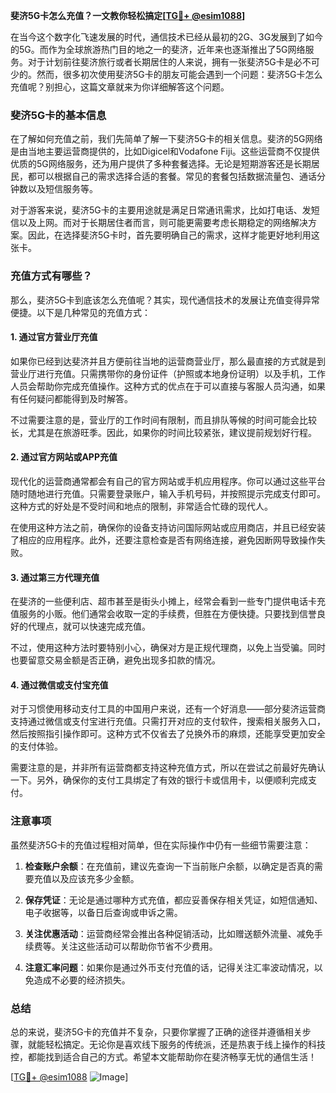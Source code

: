 **斐济5G卡怎么充值？一文教你轻松搞定[[TG💪+ @esim1088](https://t.me/s/esim1088)]**

在当今这个数字化飞速发展的时代，通信技术已经从最初的2G、3G发展到了如今的5G。而作为全球旅游热门目的地之一的斐济，近年来也逐渐推出了5G网络服务。对于计划前往斐济旅行或者长期居住的人来说，拥有一张斐济5G卡是必不可少的。然而，很多初次使用斐济5G卡的朋友可能会遇到一个问题：斐济5G卡怎么充值呢？别担心，这篇文章就来为你详细解答这个问题。

### 斐济5G卡的基本信息

在了解如何充值之前，我们先简单了解一下斐济5G卡的相关信息。斐济的5G网络是由当地主要运营商提供的，比如Digicel和Vodafone Fiji。这些运营商不仅提供优质的5G网络服务，还为用户提供了多种套餐选择。无论是短期游客还是长期居民，都可以根据自己的需求选择合适的套餐。常见的套餐包括数据流量包、通话分钟数以及短信服务等。

对于游客来说，斐济5G卡的主要用途就是满足日常通讯需求，比如打电话、发短信以及上网。而对于长期居住者而言，则可能更需要考虑长期稳定的网络解决方案。因此，在选择斐济5G卡时，首先要明确自己的需求，这样才能更好地利用这张卡。

### 充值方式有哪些？

那么，斐济5G卡到底该怎么充值呢？其实，现代通信技术的发展让充值变得异常便捷。以下是几种常见的充值方式：

#### 1. **通过官方营业厅充值**
   如果你已经到达斐济并且方便前往当地的运营商营业厅，那么最直接的方式就是到营业厅进行充值。只需携带你的身份证件（护照或本地身份证明）以及手机，工作人员会帮助你完成充值操作。这种方式的优点在于可以直接与客服人员沟通，如果有任何疑问都能得到及时解答。

   不过需要注意的是，营业厅的工作时间有限制，而且排队等候的时间可能会比较长，尤其是在旅游旺季。因此，如果你的时间比较紧张，建议提前规划好行程。

#### 2. **通过官方网站或APP充值**
   现代化的运营商通常都会有自己的官方网站或手机应用程序。你可以通过这些平台随时随地进行充值。只需要登录账户，输入手机号码，并按照提示完成支付即可。这种方式的好处是不受时间和地点的限制，非常适合忙碌的现代人。

   在使用这种方法之前，确保你的设备支持访问国际网站或应用商店，并且已经安装了相应的应用程序。此外，还要注意检查是否有网络连接，避免因断网导致操作失败。

#### 3. **通过第三方代理充值**
   在斐济的一些便利店、超市甚至是街头小摊上，经常会看到一些专门提供电话卡充值服务的小贩。他们通常会收取一定的手续费，但胜在方便快捷。只要找到信誉良好的代理点，就可以快速完成充值。

   不过，使用这种方法时要特别小心，确保对方是正规代理商，以免上当受骗。同时也要留意交易金额是否正确，避免出现多扣款的情况。

#### 4. **通过微信或支付宝充值**
   对于习惯使用移动支付工具的中国用户来说，还有一个好消息——部分斐济运营商支持通过微信或支付宝进行充值。只需打开对应的支付软件，搜索相关服务入口，然后按照指引操作即可。这种方式不仅省去了兑换外币的麻烦，还能享受更加安全的支付体验。

   需要注意的是，并非所有运营商都支持这种充值方式，所以在尝试之前最好先确认一下。另外，确保你的支付工具绑定了有效的银行卡或信用卡，以便顺利完成支付。

### 注意事项

虽然斐济5G卡的充值过程相对简单，但在实际操作中仍有一些细节需要注意：

1. **检查账户余额**：在充值前，建议先查询一下当前账户余额，以确定是否真的需要充值以及应该充多少金额。
   
2. **保存凭证**：无论是通过哪种方式充值，都应妥善保存相关凭证，如短信通知、电子收据等，以备日后查询或申诉之需。

3. **关注优惠活动**：运营商经常会推出各种促销活动，比如赠送额外流量、减免手续费等。关注这些活动可以帮助你节省不少费用。

4. **注意汇率问题**：如果你是通过外币支付充值的话，记得关注汇率波动情况，以免造成不必要的经济损失。

### 总结

总的来说，斐济5G卡的充值并不复杂，只要你掌握了正确的途径并遵循相关步骤，就能轻松搞定。无论你是喜欢线下服务的传统派，还是热衷于线上操作的科技控，都能找到适合自己的方式。希望本文能帮助你在斐济畅享无忧的通信生活！

[[TG💪+ @esim1088](https://t.me/s/esim1088) ![Image](https://i.postimg.cc/4NQfJmqS/Snipaste-2025-05-13-00-14-12.png)]